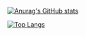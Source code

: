 [![Anurag's GitHub stats](https://github-readme-stats.vercel.app/api?username=BaofengZan&show_icons=true&theme=radical)](https://github.com/anuraghazra/github-readme-stats)

[![Top Langs](https://github-readme-stats.vercel.app/api/top-langs/?username=BaofengZan)](https://github.com/anuraghazra/github-readme-stats)
